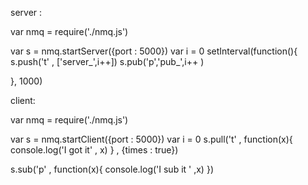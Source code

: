 server : 

var nmq = require('./nmq.js')

var s = nmq.startServer({port : 5000})
var i = 0
setInterval(function(){
	s.push('t' , ['server_',i++])
	s.pub('p','pub_',i++ )

}, 1000)


client:

var nmq = require('./nmq.js')

var s = nmq.startClient({port : 5000})
var i = 0
s.pull('t' , function(x){
	console.log('I got it' , x)
} , {times : true})

s.sub('p' , function(x){
	console.log('I sub it ' ,x)
})
